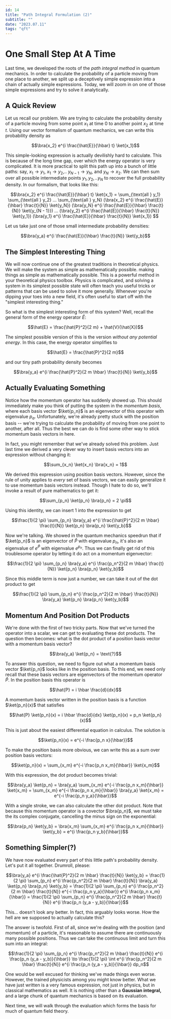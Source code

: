 ```yaml
---
id: 14
title: "Path Integral Formulation (2)"
subtitle: ""
date: "2023.07.11"
tags: "qft"
---
```


# One Small Step At A Time

Last time, we developed the roots of the *path integral method* in quantum mechanics. In order to calculate the probability of a particle moving from one place to another, we split up a deceptively simple expression into a chain of actually simple expressions. Today, we will zoom in on one of those simple expressions and try to solve it analytically.

## A Quick Review

Let us recall our problem. We are trying to calculate the probability density of a particle moving from some point $`x_1`$ at time $`0`$ to another point $`x_2`$ at time $`t`$. Using our vector formalism of quantum mechanics, we can write this probability density as

```math
\bra{x_2} e^{i \frac{\hat{E}}{\hbar} t} \ket{x_1}
```

This simple-looking expression is actually devilishly hard to calculate. This is because of the long time gap, over which the energy operator is very complicated. It is more practical to split this path up into a bunch of little paths: say, $`x_1 \to y_1`$, $`x_1 \to y_2`$,.. $`y_{N-1} \to y_N`$, and $`y_N \to x_2`$. We can then sum over all possible intermediate points $`y_1, y_2,.. y_N`$ to recover the full probability density. In our formalism, that looks like this:

```math
\bra{x_2} e^{i \frac{\hat{E}}{\hbar} t} \ket{x_1} = \sum_{\text{all } y_1} \sum_{\text{all } y_2} ... \sum_{\text{all } y_N} (\bra{x_2} e^{i \frac{\hat{E}}{\hbar} \frac{t}{N}} \ket{y_N}) (\bra{y_N} e^{i \frac{\hat{E}}{\hbar} \frac{t}{N}} \ket{y_{N - 1}}) ... (\bra{y_2} e^{i \frac{\hat{E}}{\hbar} \frac{t}{N}} \ket{y_1}) (\bra{y_1} e^{i \frac{\hat{E}}{\hbar} \frac{t}{N}} \ket{x_1}) 
```

Let us take just one of those small intermediate probability densities:

```math
\bra{y_a} e^{i \frac{\hat{E}}{\hbar} \frac{t}{N}} \ket{y_b}
```

## The Simplest Interesting Thing

We will now continue one of the greatest traditions in theoretical physics. We will make the system as simple as mathematically possible. making things as simple as mathematically possible. This is a powerful method in your theoretical physics toolbox. Physics is complicated, and solving a system in its simplest possible state will often teach you useful tricks or patterns that can be used to solve it more generally. Whenever you're dipping your toes into a new field, it's often useful to start off with the "simplest interesting thing."

So what is the simplest interesting form of this system? Well, recall the general form of the energy operator $`\hat{E}`$:

```math
\hat{E} = \frac{\hat{P}^2}{2 m} + \hat{V}(\hat{X})
```

The simplest possible version of this is the version *without any potential energy*. In this case, the energy operator simplifies to

```math
\hat{E} = \frac{\hat{P}^2}{2 m}
```

and our tiny path probability density becomes

```math
\bra{y_a} e^{i \frac{\hat{P}^2}{2 m \hbar} \frac{t}{N}} \ket{y_b}
```

## Actually Evaluating Something

Notice how the momentum operator has suddenly showed up. This should immediately make you think of putting the system in the *momentum basis*, where each basis vector $`\ket{p_n}`$ is an eigenvector of this operator with eigenvalue $`p_a`$. Unfortunately, we're already pretty stuck with the position basis -- we're trying to calculate the probability of moving from one point to another, after all. Thus the best we can do is find some other way to stick momentum basis vectors in here.

In fact, you might remember that we've already solved this problem. Just last time we derived a very clever way to insert basis vectors into an expression without changing it:

```math
\sum_{x_n} \ket{x_n} \bra{x_n} = 1
```

We derived this expression using position basis vectors. However, since the rule of unity applies to *every* set of basis vectors, we can easily generalize it to use momentum basis vectors instead. Though I hate to do so, we'll invoke a result of pure mathematics to get it:

```math
\sum_{p_n} \ket{p_n} \bra{p_n} = 2 \pi
```

Using this identity, we can insert $`1`$ into the expression to get

```math
\frac{1}{2 \pi} \sum_{p_n} \bra{y_a} e^{i \frac{\hat{P}^2}{2 m \hbar} \frac{t}{N}} \ket{p_n} \bra{p_n} \ket{y_b}
```

Now we're talking. We showed in the quantum mechanics speedrun that if $`\ket{p_n}`$ is an eigenvector of $`\hat{P}`$ with eigenvalue $`p_n`$, it's also an eigenvalue of $`e^{\hat{P}}`$ with eigenvalue $`e^{p_n}`$. Thus we can finally get rid of this troublesome operator by letting it do act on a momentum eigenvector:

```math
\frac{1}{2 \pi} \sum_{p_n} \bra{y_a} e^{i \frac{p_n^2}{2 m \hbar} \frac{t}{N}} \ket{p_n} \bra{p_n} \ket{y_b}
```

Since this middle term is now just a number, we can take it out of the dot product to get

```math
\frac{1}{2 \pi} \sum_{p_n} e^{i \frac{p_n^2}{2 m \hbar} \frac{t}{N}} \bra{y_a} \ket{p_n} \bra{p_n} \ket{y_b}
```

## Momentum And Position Dot Products

We're done with the first of two tricky parts. Now that we've turned the operator into a scalar, we can get to evaluating these dot products. The question then becomes: what is the dot product of a position basis vector with a momentum basis vector?

```math
\bra{y_a} \ket{p_n} = \text{?}
```

To answer this question, we need to figure out what a momentum basis vector $`\ket{p_n}`$ looks like in the position basis. To this end, we need only recall that these basis vectors are eigenvectors of the momentum operator $`\hat{P}`$. In the position basis this operator is

```math
\hat{P} = i \hbar \frac{d}{dx}
```

A momentum basis vector written in the position basis is a function $`\ket{p_n}(x)`$ that satisfies

```math
\hat{P} \ket{p_n}(x) = i \hbar \frac{d}{dx} \ket{p_n}(x) = p_n \ket{p_n}(x)
```

This is just about the easiest differential equation in calculus. The solution is

```math
\ket{p_n}(x) = e^{-i \frac{p_n x}{\hbar}}
```

To make the position basis more obvious, we can write this as a sum over position basis vectors:

```math
\ket{p_n}(x) = \sum_{x_m} e^{-i \frac{p_n x_m}{\hbar}} \ket{x_m}
```

With this expression, the dot product becomes trivial:

```math
\bra{y_a} \ket{p_n} = \bra{y_a} \sum_{x_m} e^{-i \frac{p_n x_m}{\hbar}} \ket{x_m} = \sum_{x_m} e^{-i \frac{p_n x_m}{\hbar}} \bra{y_a} \ket{x_m} = e^{-i \frac{p_n y_a}{\hbar}}
```

With a single stroke, we can also calculate the other dot product. Note that because this momentum operator is a covector $`\bra{p_n}`$, we must take the its complex conjugate, cancelling the minus sign on the exponential:

```math
\bra{p_n} \ket{y_b} = \bra{x_m} \sum_{x_m} e^{i \frac{p_n x_m}{\hbar}} \ket{y_b} = e^{i \frac{p_n y_b}{\hbar}}
```

## Something Simpler(?)

We have now evaluated every part of this little path's probability density. Let's put it all together. Drumroll, please:

```math
\bra{y_a} e^{i \frac{\hat{P}^2}{2 m \hbar} \frac{t}{N}} \ket{y_b} = \frac{1}{2 \pi} \sum_{p_n} e^{i \frac{p_n^2}{2 m \hbar} \frac{t}{N}} \bra{y_a} \ket{p_n} \bra{p_n} \ket{y_b} = \frac{1}{2 \pi} \sum_{p_n} e^{i \frac{p_n^2}{2 m \hbar} \frac{t}{N}} e^{-i \frac{p_n y_a}{\hbar}} e^{i \frac{p_n x_m}{\hbar}} = \frac{1}{2 \pi} \sum_{p_n} e^{i \frac{p_n^2}{2 m \hbar} \frac{t}{N}} e^{i \frac{p_n (y_a - y_b)}{\hbar}}
```

This... doesn't look any better. In fact, this arguably looks worse. How the hell are we supposed to actually calculate this?

The answer is twofold. First of all, since we're dealing with the position (and momentum) of a particle, it's reasonable to assume there are continuously many possible positions. Thus we can take the continuous limit and turn this sum into an integral:

```math
\frac{1}{2 \pi} \sum_{p_n} e^{i \frac{p_n^2}{2 m \hbar} \frac{t}{N}} e^{i \frac{p_n (y_a - y_b)}{\hbar}} \to \frac{1}{2 \pi} \int e^{i \frac{p_n^2}{2 m \hbar} \frac{t}{N}} e^{i \frac{p_n (y_a - y_b)}{\hbar}} dp_n
```

One would be well excused for thinking we've made things even worse. However, the trained physicists among you might know better. What we have just written is a very famous expression, not just in physics, but in classical mathematics as well. It is nothing other than a **Gaussian integral,** and a large chunk of quantum mechanics is based on its evaluation.

Next time, we will walk through the evaluation which forms the basis for much of quantum field theory.
